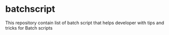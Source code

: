 # batchscript

This repository contain list of batch script that helps developer with tips and tricks for Batch scripts
